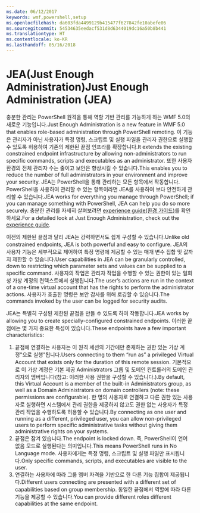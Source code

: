 ```yaml
---
ms.date: 06/12/2017
keywords: wmf,powershell,setup
ms.openlocfilehash: da603fda4499129b415477f627842fe10abefe06
ms.sourcegitcommit: 54534635eedacf531d8d6344019dc16a50b8b441
ms.translationtype: HT
ms.contentlocale: ko-KR
ms.lasthandoff: 05/16/2018
---
```

# <a name="just-enough-administration-jea"></a><span data-ttu-id="fceda-102">JEA(Just Enough Administration)</span><span class="sxs-lookup"><span data-stu-id="fceda-102">Just Enough Administration (JEA)</span></span>
<span data-ttu-id="fceda-103">충분한 관리는 PowerShell 원격을 통해 역할 기반 관리를 가능하게 하는 WMF 5.0의 새로운 기능입니다.</span><span class="sxs-lookup"><span data-stu-id="fceda-103">Just Enough Administration is a new feature in WMF 5.0 that enables role-based administration through PowerShell remoting.</span></span>  <span data-ttu-id="fceda-104">이 기능은 관리자가 아닌 사용자가 특정 명령, 스크립트 및 실행 파일을 관리자 권한으로 실행할 수 있도록 허용하여 기존의 제한된 끝점 인프라를 확장합니다.</span><span class="sxs-lookup"><span data-stu-id="fceda-104">It extends the existing constrained endpoint infrastructure by allowing non-administrators to run specific commands, scripts and executables as an administrator.</span></span>  <span data-ttu-id="fceda-105">또한 사용자 환경의 전체 관리자 수는 줄이고 보안은 향상시킬 수 있습니다.</span><span class="sxs-lookup"><span data-stu-id="fceda-105">This enables you to reduce the number of full administrators in your environment and improve your security.</span></span>  <span data-ttu-id="fceda-106">JEA는 PowerShell을 통해 관리하는 모든 항목에서 작동합니다. PowerShell을 사용하여 관리할 수 있는 항목이라면 JEA를 사용하여 보다 안전하게 관리할 수 있습니다.</span><span class="sxs-lookup"><span data-stu-id="fceda-106">JEA works for everything you manage through PowerShell; if you can manage something with PowerShell, JEA can help you do so more securely.</span></span>  <span data-ttu-id="fceda-107">충분한 관리를 자세히 살펴보려면 [experience guide(환경 가이드)](http://aka.ms/JEA)를 확인하세요.</span><span class="sxs-lookup"><span data-stu-id="fceda-107">For a detailed look at Just Enough Administration, check out the [experience guide](http://aka.ms/JEA).</span></span>

<span data-ttu-id="fceda-108">이전의 제한된 끝점과 달리 JEA는 강력하면서도 쉽게 구성할 수 있습니다.</span><span class="sxs-lookup"><span data-stu-id="fceda-108">Unlike old constrained endpoints, JEA is both powerful and easy to configure.</span></span>  <span data-ttu-id="fceda-109">JEA의 사용자 기능은 세부적으로 제어하여 특정 명령에 제공할 수 있는 매개 변수 집합 및 값까지 제한할 수 있습니다.</span><span class="sxs-lookup"><span data-stu-id="fceda-109">User capabilities in JEA can be granularly controlled, down to restricting which parameter sets and values can be supplied to a specific command.</span></span> <span data-ttu-id="fceda-110">사용자의 작업은 관리자 작업을 수행할 수 있는 권한이 있는 일회성 가상 계정의 컨텍스트에서 실행됩니다.</span><span class="sxs-lookup"><span data-stu-id="fceda-110">The user’s actions are run in the context of a one-time virtual account that has the rights to perform the administrator actions.</span></span>  <span data-ttu-id="fceda-111">사용자가 호출한 명령은 보안 감사를 위해 로깅할 수 있습니다.</span><span class="sxs-lookup"><span data-stu-id="fceda-111">The commands invoked by the user can be logged for security audits.</span></span>

<span data-ttu-id="fceda-112">JEA는 특별히 구성된 제한된 끝점을 만들 수 있도록 하여 작동합니다.</span><span class="sxs-lookup"><span data-stu-id="fceda-112">JEA works by allowing you to create specially-configured constrained endpoints.</span></span>  <span data-ttu-id="fceda-113">이러한 끝점에는 몇 가지 중요한 특성이 있습니다.</span><span class="sxs-lookup"><span data-stu-id="fceda-113">These endpoints have a few important characteristics:</span></span>

1. <span data-ttu-id="fceda-114">끝점에 연결하는 사용자는 이 원격 세션의 기간에만 존재하는 권한 있는 가상 계정"으로 실행"됩니다.</span><span class="sxs-lookup"><span data-stu-id="fceda-114">Users connecting to them “run as” a privileged Virtual Account that exists only for the duration of this remote session.</span></span>  <span data-ttu-id="fceda-115">기본적으로 이 가상 계정은 기본 제공 Administrators 그룹 및 도메인 컨트롤러의 도메인 관리자의 멤버입니다(참고: 이러한 사용 권한을 구성할 수 있습니다.).</span><span class="sxs-lookup"><span data-stu-id="fceda-115">By default, this Virtual Account is a member of the built-in Administrators group, as well as a Domain Administrators on domain controllers (note: these permissions are configurable).</span></span> <span data-ttu-id="fceda-116">한 명의 사용자로 연결하고 다른 권한 있는 사용자로 실행하면 시스템에서 관리 권한을 제공하지 않고도 권한 없는 사용자가 특정 관리 작업을 수행하도록 허용할 수 있습니다.</span><span class="sxs-lookup"><span data-stu-id="fceda-116">By connecting as one user and running as a different, privileged user, you can allow non-privileged users to perform specific administrative tasks without giving them administrative rights on your systems.</span></span>
2. <span data-ttu-id="fceda-117">끝점은 잠겨 있습니다.</span><span class="sxs-lookup"><span data-stu-id="fceda-117">The endpoint is locked down.</span></span>  <span data-ttu-id="fceda-118">즉, PowerShell이 언어 없음 모드로 실행된다는 의미입니다.</span><span class="sxs-lookup"><span data-stu-id="fceda-118">This means PowerShell runs in No Language mode.</span></span>  <span data-ttu-id="fceda-119">사용자에게는 특정 명령, 스크립트 및 실행 파일만 표시됩니다.</span><span class="sxs-lookup"><span data-stu-id="fceda-119">Only specific commands, scripts, and executables are visible to the user.</span></span>
3. <span data-ttu-id="fceda-120">연결하는 사용자에 따라 그룹 멤버 자격을 기반으로 한 다른 기능 집합이 제공됩니다.</span><span class="sxs-lookup"><span data-stu-id="fceda-120">Different users connecting are presented with a different set of capabilities based on group membership.</span></span>  <span data-ttu-id="fceda-121">동일한 끝점에서 역할에 따라 다른 기능을 제공할 수 있습니다.</span><span class="sxs-lookup"><span data-stu-id="fceda-121">You can provide different roles different capabilities at the same endpoint.</span></span>
